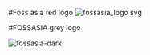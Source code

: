 #Foss asia red logo
![fossasia_logo svg](https://cloud.githubusercontent.com/assets/9834624/12003786/164f5034-aafc-11e5-9774-f1a64e246cde.png)

#FOSSASIA grey logo

![fossasia-dark](https://cloud.githubusercontent.com/assets/9834624/12003807/b3c3f482-aafc-11e5-8e4b-97d1149fcbad.png)
